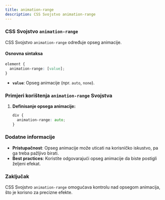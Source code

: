 ```yaml
---
title: animation-range
description: CSS Svojstvo animation-range
---
```


### CSS Svojstvo `animation-range`

CSS Svojstvo `animation-range` određuje opseg animacije.

#### Osnovna sintaksa

```css
element {
  animation-range: [value];
}
```

- **`value`**: Opseg animacije (npr. `auto`, `none`).

### Primjeri korištenja `animation-range` Svojstva

1. **Definisanje opsega animacije:**

   ```css
   div {
     animation-range: auto;
   }
   ```

### Dodatne informacije

- **Pristupačnost**: Opseg animacije može uticati na korisničko iskustvo, pa ga treba pažljivo birati.
- **Best practices**: Koristite odgovarajući opseg animacije da biste postigli željeni efekat.

### Zaključak

CSS Svojstvo `animation-range` omogućava kontrolu nad opsegom animacija, što je korisno za precizne efekte.
